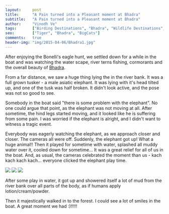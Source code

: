 ```yaml
---
layout:     post
title:      "A Pain turned into a Pleasant moment at Bhadra"
subtitle:   "A Pain turned into a Pleasant moment at Bhadra"
author:     "Vinodh Ve"
tags:       ["Birding Destinations", "Bhadra", "Wildlife Destinations", "Tiger Destinations"]
seo: 		["Tiger", "Bhadra", "BigCats"]
comments:   true
header-img: "img/2015-04-06/Bhadra1.jpg"
---
```


<p>
After enjoying the Bonelli's eagle hunt, we settled down for a while in the boat and was watching the water scape, river terns fishing, cormorants and the overall beauty of  <a href="http://www.wilderhood.com/destination/Bhadra" target="_blank">Bhadra</a>.
</p>

<p>
From a far distance, we saw a huge thing lying the in the river bank. It was a full grown tusker - a male asiatic elephant. It was lying with it's head tilted up, and one of the tusk was half broken. It didn't look active, and the pose was not so good to see. 
</p>

<p>
Somebody in the boat said "there is some problem with the elephant". No one could argue that point, as the elephant was not moving at all. After sometime, the hind legs started moving, and it looked like he is suffering from some pain. I was worried if the elephant is alright, and I didn't want to witness a tragic event. 
</p>

<p>
Everybody was eagerly watching the elephant, as we approach closer and closer. The cameras all were off. 
Suddenly, the elephant got up! What a huge animal!! Then it played for sometime with water, splashed all muddy water over it, cooled down for sometime... It was a great relief for all of us in the boat. And, as usual, the cameras celebrated the moment than us - kach kach kach kach... everyone clicked the elephant play time. 
</p>

<img src="{{ site.baseurl }}/img/2015-04-06/Bhadra2.jpg">
<img src="{{ site.baseurl }}/img/2015-04-06/Bhadra3.jpg">
<img src="{{ site.baseurl }}/img/2015-04-06/Bhadra4.jpg">

<p>
After some play in water, it got up and showered itself a lot of mud from the river bank over all parts of the body, as if humans apply lotion/cream/powder. 
</p>

<p>
Then it majestically walked in to the forest. I could see a lot of smiles in the boat. A great moment we had :)!!!!!
</p>
